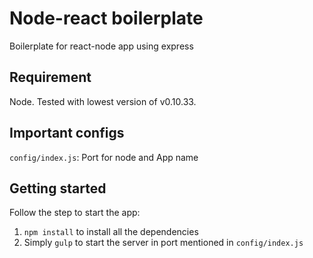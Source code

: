 # Node-react boilerplate
Boilerplate for react-node app using express

## Requirement
Node. Tested with lowest version of v0.10.33.

## Important configs
`config/index.js`: Port for node and App name

## Getting started
Follow the step to start the app:
1. `npm install` to install all the dependencies
2. Simply `gulp` to start the server in port mentioned in `config/index.js`